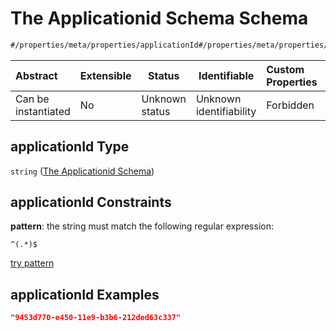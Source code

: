 # The Applicationid Schema Schema

```txt
#/properties/meta/properties/applicationId#/properties/meta/properties/applicationId
```




| Abstract            | Extensible | Status         | Identifiable            | Custom Properties | Additional Properties | Access Restrictions | Defined In                                                                                     |
| :------------------ | ---------- | -------------- | ----------------------- | :---------------- | --------------------- | ------------------- | ---------------------------------------------------------------------------------------------- |
| Can be instantiated | No         | Unknown status | Unknown identifiability | Forbidden         | Allowed               | none                | [CompletionReport.schema.json\*](../false/CompletionReport.schema.json "open original schema") |

## applicationId Type

`string` ([The Applicationid Schema](completionreport-properties-the-meta-schema-properties-the-applicationid-schema.md))

## applicationId Constraints

**pattern**: the string must match the following regular expression: 

```regexp
^(.*)$
```

[try pattern](https://regexr.com/?expression=%5E(.*)%24 "try regular expression with regexr.com")

## applicationId Examples

```json
"9453d770-e450-11e9-b3b6-212ded63c337"
```
